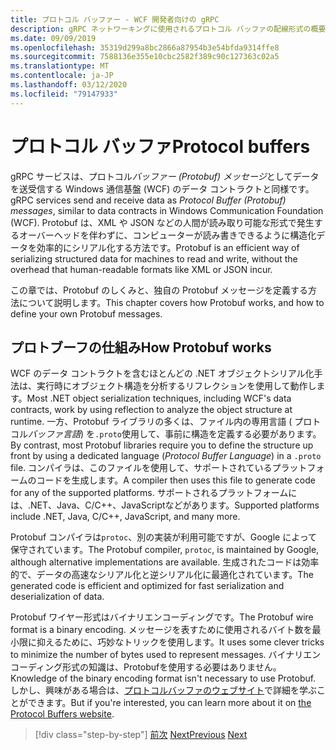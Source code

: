 ```yaml
---
title: プロトコル バッファー - WCF 開発者向けの gRPC
description: gRPC ネットワーキングに使用されるプロトコル バッファの配線形式の概要。
ms.date: 09/09/2019
ms.openlocfilehash: 35319d299a8bc2866a87954b3e54bfda9314ffe8
ms.sourcegitcommit: 7588136e355e10cbc2582f389c90c127363c02a5
ms.translationtype: MT
ms.contentlocale: ja-JP
ms.lasthandoff: 03/12/2020
ms.locfileid: "79147933"
---
```

# <a name="protocol-buffers"></a><span data-ttu-id="5fd25-103">プロトコル バッファ</span><span class="sxs-lookup"><span data-stu-id="5fd25-103">Protocol buffers</span></span>

<span data-ttu-id="5fd25-104">gRPC サービスは、プロトコル*バッファー (Protobuf) メッセージ*としてデータを送受信する Windows 通信基盤 (WCF) のデータ コントラクトと同様です。</span><span class="sxs-lookup"><span data-stu-id="5fd25-104">gRPC services send and receive data as *Protocol Buffer (Protobuf) messages*, similar to data contracts in Windows Communication Foundation (WCF).</span></span> <span data-ttu-id="5fd25-105">Protobuf は、XML や JSON などの人間が読み取り可能な形式で発生するオーバーヘッドを伴わずに、コンピューターが読み書きできるように構造化データを効率的にシリアル化する方法です。</span><span class="sxs-lookup"><span data-stu-id="5fd25-105">Protobuf is an efficient way of serializing structured data for machines to read and write, without the overhead that human-readable formats like XML or JSON incur.</span></span>

<span data-ttu-id="5fd25-106">この章では、Protobuf のしくみと、独自の Protobuf メッセージを定義する方法について説明します。</span><span class="sxs-lookup"><span data-stu-id="5fd25-106">This chapter covers how Protobuf works, and how to define your own Protobuf messages.</span></span>

## <a name="how-protobuf-works"></a><span data-ttu-id="5fd25-107">プロトブーフの仕組み</span><span class="sxs-lookup"><span data-stu-id="5fd25-107">How Protobuf works</span></span>

<span data-ttu-id="5fd25-108">WCF のデータ コントラクトを含むほとんどの .NET オブジェクトシリアル化手法は、実行時にオブジェクト構造を分析するリフレクションを使用して動作します。</span><span class="sxs-lookup"><span data-stu-id="5fd25-108">Most .NET object serialization techniques, including WCF's data contracts, work by using reflection to analyze the object structure at runtime.</span></span> <span data-ttu-id="5fd25-109">一方、Protobuf ライブラリの多くは、ファイル内の専用言語 ( プロトコル*バッファ言語*) を`.proto`使用して、事前に構造を定義する必要があります。</span><span class="sxs-lookup"><span data-stu-id="5fd25-109">By contrast, most Protobuf libraries require you to define the structure up front by using a dedicated language (*Protocol Buffer Language*) in a `.proto` file.</span></span> <span data-ttu-id="5fd25-110">コンパイラは、このファイルを使用して、サポートされているプラットフォームのコードを生成します。</span><span class="sxs-lookup"><span data-stu-id="5fd25-110">A compiler then uses this file to generate code for any of the supported platforms.</span></span> <span data-ttu-id="5fd25-111">サポートされるプラットフォームには、.NET、Java、C/C++、JavaScriptなどがあります。</span><span class="sxs-lookup"><span data-stu-id="5fd25-111">Supported platforms include .NET, Java, C/C++, JavaScript, and many more.</span></span>

<span data-ttu-id="5fd25-112">Protobuf コンパイラは`protoc`、別の実装が利用可能ですが、Google によって保守されています。</span><span class="sxs-lookup"><span data-stu-id="5fd25-112">The Protobuf compiler, `protoc`, is maintained by Google, although alternative implementations are available.</span></span> <span data-ttu-id="5fd25-113">生成されたコードは効率的で、データの高速なシリアル化と逆シリアル化に最適化されています。</span><span class="sxs-lookup"><span data-stu-id="5fd25-113">The generated code is efficient and optimized for fast serialization and deserialization of data.</span></span>

<span data-ttu-id="5fd25-114">Protobuf ワイヤー形式はバイナリエンコーディングです。</span><span class="sxs-lookup"><span data-stu-id="5fd25-114">The Protobuf wire format is a binary encoding.</span></span> <span data-ttu-id="5fd25-115">メッセージを表すために使用されるバイト数を最小限に抑えるために、巧妙なトリックを使用します。</span><span class="sxs-lookup"><span data-stu-id="5fd25-115">It uses some clever tricks to minimize the number of bytes used to represent messages.</span></span> <span data-ttu-id="5fd25-116">バイナリエンコーディング形式の知識は、Protobufを使用する必要はありません。</span><span class="sxs-lookup"><span data-stu-id="5fd25-116">Knowledge of the binary encoding format isn't necessary to use Protobuf.</span></span> <span data-ttu-id="5fd25-117">しかし、興味がある場合は、[プロトコルバッファのウェブサイト](https://developers.google.com/protocol-buffers/docs/encoding)で詳細を学ぶことができます。</span><span class="sxs-lookup"><span data-stu-id="5fd25-117">But if you're interested, you can learn more about it on [the Protocol Buffers website](https://developers.google.com/protocol-buffers/docs/encoding).</span></span>

>[!div class="step-by-step"]
><span data-ttu-id="5fd25-118">[前次](why-grpc.md)
>[Next](protobuf-messages.md)</span><span class="sxs-lookup"><span data-stu-id="5fd25-118">[Previous](why-grpc.md)
[Next](protobuf-messages.md)</span></span>
